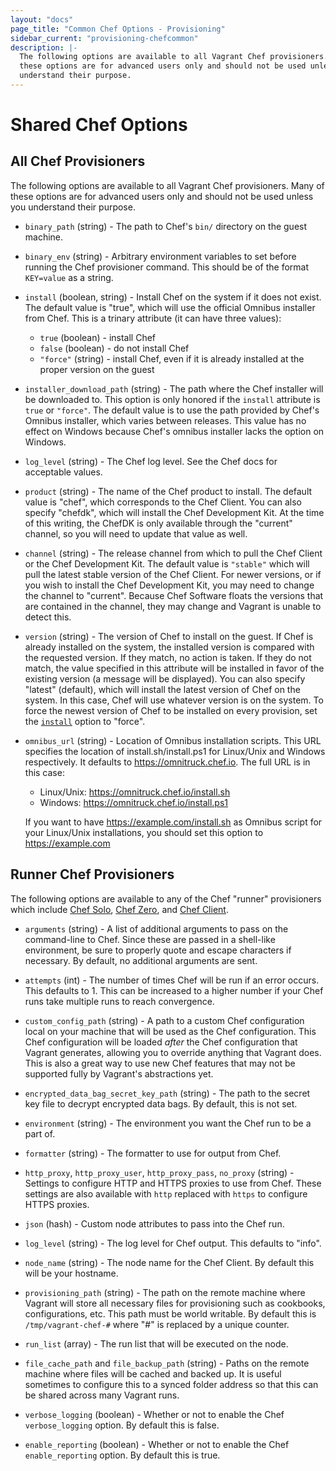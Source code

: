 ```yaml
---
layout: "docs"
page_title: "Common Chef Options - Provisioning"
sidebar_current: "provisioning-chefcommon"
description: |-
  The following options are available to all Vagrant Chef provisioners. Many of
  these options are for advanced users only and should not be used unless you
  understand their purpose.
---
```


# Shared Chef Options

## All Chef Provisioners

The following options are available to all Vagrant Chef provisioners. Many of
these options are for advanced users only and should not be used unless you
understand their purpose.

- `binary_path` (string) - The path to Chef's `bin/` directory on the guest
  machine.

- `binary_env` (string) - Arbitrary environment variables to set before running
  the Chef provisioner command. This should be of the format `KEY=value` as a
  string.

- `install` (boolean, string) - Install Chef on the system if it does not exist.
  The default value is "true", which will use the official Omnibus installer
  from Chef. This is a trinary attribute (it can have three values):

    - `true` (boolean) - install Chef
    - `false` (boolean) - do not install Chef
    - `"force"` (string) - install Chef, even if it is already installed at the
      proper version on the guest

- `installer_download_path` (string) - The path where the Chef installer will be
  downloaded to. This option is only honored if the `install` attribute is
  `true` or `"force"`. The default value is to use the path provided by Chef's
  Omnibus installer, which varies between releases. This value has no effect on
  Windows because Chef's omnibus installer lacks the option on Windows.

- `log_level` (string) - The Chef log level. See the Chef docs for acceptable
  values.

- `product` (string) - The name of the Chef product to install. The default
  value is "chef", which corresponds to the Chef Client. You can also specify
  "chefdk", which will install the Chef Development Kit. At the time of this
  writing, the ChefDK is only available through the "current" channel, so you
  will need to update that value as well.

- `channel` (string) - The release channel from which to pull the Chef Client
  or the Chef Development Kit. The default value is `"stable"` which will pull
  the latest stable version of the Chef Client. For newer versions, or if you
  wish to install the Chef Development Kit, you may need to change the channel
  to "current". Because Chef Software floats the versions that are contained in
  the channel, they may change and Vagrant is unable to detect this.

- `version` (string) - The version of Chef to install on the guest. If Chef is
  already installed on the system, the installed version is compared with the
  requested version. If they match, no action is taken. If they do not match,
  the value specified in this attribute will be installed in favor of the
  existing version (a message will be displayed).
  You can also specify "latest" (default), which will install the latest
  version of Chef on the system. In this case, Chef will use whatever
  version is on the system. To force the newest version of Chef to be
  installed on every provision, set the [`install`](#install) option to "force".

- `omnibus_url` (string) - Location of Omnibus installation scripts.
  This URL specifies the location of install.sh/install.ps1 for
  Linux/Unix and Windows respectively.
  It defaults to https://omnitruck.chef.io. The full URL is in this case:

   - Linux/Unix: https://omnitruck.chef.io/install.sh
   - Windows: https://omnitruck.chef.io/install.ps1

  If you want to have https://example.com/install.sh as Omnibus script
  for your Linux/Unix installations, you should set this option to
  https://example.com

## Runner Chef Provisioners

The following options are available to any of the Chef "runner" provisioners
which include [Chef Solo](/docs/provisioning/chef_solo.html), [Chef Zero](/docs/provisioning/chef_zero.html), and [Chef Client](/docs/provisioning/chef_client.html).

* `arguments` (string) - A list of additional arguments to pass on the
  command-line to Chef. Since these are passed in a shell-like environment,
  be sure to properly quote and escape characters if necessary. By default,
  no additional arguments are sent.

* `attempts` (int) - The number of times Chef will be run if an error occurs.
  This defaults to 1. This can be increased to a higher number if your Chef
  runs take multiple runs to reach convergence.

* `custom_config_path` (string) - A path to a custom Chef configuration local
  on your machine that will be used as the Chef configuration. This Chef
  configuration will be loaded _after_ the Chef configuration that Vagrant
  generates, allowing you to override anything that Vagrant does. This is
  also a great way to use new Chef features that may not be supported fully
  by Vagrant's abstractions yet.

* `encrypted_data_bag_secret_key_path` (string) - The path to the secret key
  file to decrypt encrypted data bags. By default, this is not set.

* `environment` (string) - The environment you want the Chef run to be
  a part of.

* `formatter` (string) - The formatter to use for output from Chef.

* `http_proxy`, `http_proxy_user`, `http_proxy_pass`, `no_proxy` (string) - Settings
  to configure HTTP and HTTPS proxies to use from Chef. These settings are
  also available with `http` replaced with `https` to configure HTTPS proxies.

* `json` (hash) - Custom node attributes to pass into the Chef run.

* `log_level` (string) - The log level for Chef output. This defaults to
  "info".

* `node_name` (string) - The node name for the Chef Client. By default this
  will be your hostname.

* `provisioning_path` (string) - The path on the remote machine where Vagrant
  will store all necessary files for provisioning such as cookbooks, configurations,
  etc. This path must be world writable. By default this is
  `/tmp/vagrant-chef-#` where "#" is replaced by a unique counter.

* `run_list` (array) - The run list that will be executed on the node.

* `file_cache_path` and `file_backup_path` (string) - Paths on the remote
  machine where files will be cached and backed up. It is useful sometimes
  to configure this to a synced folder address so that this can be shared
  across many Vagrant runs.

* `verbose_logging` (boolean) - Whether or not to enable the Chef
  `verbose_logging` option. By default this is false.

* `enable_reporting` (boolean) - Whether or not to enable the Chef
  `enable_reporting` option. By default this is true.
